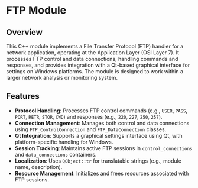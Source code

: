 # FTP Module

## Overview
This C++ module implements a File Transfer Protocol (FTP) handler for a network application, operating at the Application Layer (OSI Layer 7). It processes FTP control and data connections, handling commands and responses, and provides integration with a Qt-based graphical interface for settings on Windows platforms. The module is designed to work within a larger network analysis or monitoring system.

## Features
- **Protocol Handling**: Processes FTP control commands (e.g., `USER`, `PASS`, `PORT`, `RETR`, `STOR`, `CWD`) and responses (e.g., `220`, `227`, `250`, `257`).
- **Connection Management**: Manages both control and data connections using `FTP_ControlConnection` and `FTP_DataConnection` classes.
- **Qt Integration**: Supports a graphical settings interface using Qt, with platform-specific handling for Windows.
- **Session Tracking**: Maintains active FTP sessions in `control_connections` and `data_connections` containers.
- **Localization**: Uses `QObject::tr` for translatable strings (e.g., module name, description).
- **Resource Management**: Initializes and frees resources associated with FTP sessions.
